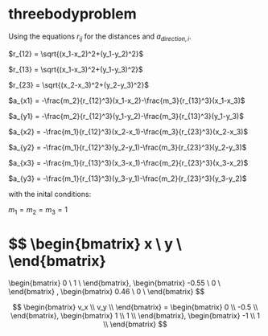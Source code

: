 # threebodyproblem
Using the equations $r_{ij}$ for the distances and $a_{direction, i}$.

$r_{12} = \sqrt{(x_1-x_2)^2+(y_1-y_2)^2}$

$r_{13} = \sqrt{(x_1-x_3)^2+(y_1-y_3)^2}$

$r_{23} = \sqrt{(x_2-x_3)^2+(y_2-y_3)^2}$

$a_{x1} = -\frac{m_2}{r_{12}^3}(x_1-x_2)-\frac{m_3}{r_{13}^3}(x_1-x_3)$

$a_{y1} = -\frac{m_2}{r_{12}^3}(y_1-y_2)-\frac{m_3}{r_{13}^3}(y_1-y_3)$

$a_{x2} = -\frac{m_1}{r_{12}^3}(x_2-x_1)-\frac{m_3}{r_{23}^3}(x_2-x_3)$

$a_{y2} = -\frac{m_1}{r_{12}^3}(y_2-y_1)-\frac{m_3}{r_{23}^3}(y_2-y_3)$

$a_{x3} = -\frac{m_1}{r_{13}^3}(x_3-x_1)-\frac{m_2}{r_{23}^3}(x_3-x_2)$

$a_{y3} = -\frac{m_1}{r_{13}^3}(y_3-y_1)-\frac{m_2}{r_{23}^3}(y_3-y_2)$

with the inital conditions:

$m_1=m_2=m_3=1$

$$
\begin{bmatrix}
    x \\
    y \\
\end{bmatrix}
=
\begin{bmatrix}
    0 \\
    1 \\
\end{bmatrix}, 
\begin{bmatrix}
    -0.55 \\
    0 \\
\end{bmatrix}
,
\begin{bmatrix}
    0.46 \\
    0 \\
\end{bmatrix}
$$

$$
\begin{bmatrix}
    v_x \\
    v_y \\
\end{bmatrix} = 
\begin{bmatrix}
    0 \\
    -0.5 \\
\end{bmatrix},
\begin{bmatrix}
    1 \\
    1 \\
\end{bmatrix}, 
\begin{bmatrix}
    -1 \\
    1 \\
\end{bmatrix}
$$